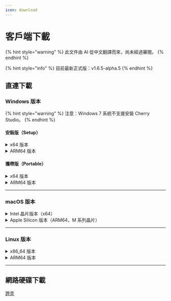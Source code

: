 ```yaml
---
icon: download
---
```

# 客戶端下載


{% hint style="warning" %}
此文件由 AI 從中文翻譯而來，尚未經過審閱。
{% endhint %}




{% hint style="info" %}
目前最新正式版：v1.6.5-alpha.5
{% endhint %}

## 直連下載

### Windows 版本

{% hint style="warning" %}
注意：Windows 7 系統不支援安裝 Cherry Studio。
{% endhint %}

#### 安裝版（Setup）

<details>

<summary>x64 版本</summary>

主線路：

【[Cherry Studio 官網](https://cherry-ai.com/download)】 【[GitHub](https://github.com/CherryHQ/cherry-studio/releases/download/v1.7.0-alpha.5/Cherry-Studio-1.6.5-alpha.5-x64-setup.exe)】

備用線路：

【[線路1](https://download-cf.ocoolai.com/https://github.com/CherryHQ/cherry-studio/releases/download/v1.7.0-alpha.5/Cherry-Studio-1.6.5-alpha.5-x64-setup.exe)】 【[線路2](https://download.ocoolai.com/https://github.com/CherryHQ/cherry-studio/releases/download/v1.7.0-alpha.5/Cherry-Studio-1.6.5-alpha.5-x64-setup.exe)】 【[線路3](https://download.ocoolai.online/https://github.com/CherryHQ/cherry-studio/releases/download/v1.7.0-alpha.5/Cherry-Studio-1.6.5-alpha.5-x64-setup.exe)】

</details>

<details>

<summary>ARM64 版本</summary>

主線路：

【[Cherry Studio 官網](https://cherry-ai.com/download)】 【[GitHub](https://github.com/CherryHQ/cherry-studio/releases/download/v1.7.0-alpha.5/Cherry-Studio-1.6.5-alpha.5-arm64-setup.exe)】

備用線路：

【[線路1](https://download-cf.ocoolai.com/https://github.com/CherryHQ/cherry-studio/releases/download/v1.7.0-alpha.5/Cherry-Studio-1.6.5-alpha.5-arm64-setup.exe)】 【[線路2](https://download.ocoolai.com/https://github.com/CherryHQ/cherry-studio/releases/download/v1.7.0-alpha.5/Cherry-Studio-1.6.5-alpha.5-arm64-setup.exe)】 【[線路3](https://download.ocoolai.online/https://github.com/CherryHQ/cherry-studio/releases/download/v1.7.0-alpha.5/Cherry-Studio-1.6.5-alpha.5-arm64-setup.exe)】

</details>

#### 攜帶版（Portable）

<details>

<summary>x64 版本</summary>

主線路：

【[Cherry Studio 官網](https://cherry-ai.com/download)】 【[GitHub](https://github.com/CherryHQ/cherry-studio/releases/download/v1.7.0-alpha.5/Cherry-Studio-1.6.5-alpha.5-x64-portable.exe)】

備用線路：

【[線路1](https://download-cf.ocoolai.com/https://github.com/CherryHQ/cherry-studio/releases/download/v1.7.0-alpha.5/Cherry-Studio-1.6.5-alpha.5-x64-portable.exe)】 【[線路2](https://download.ocoolai.com/https://github.com/CherryHQ/cherry-studio/releases/download/v1.7.0-alpha.5/Cherry-Studio-1.6.5-alpha.5-x64-portable.exe)】 【[線路3](https://download.ocoolai.online/https://github.com/CherryHQ/cherry-studio/releases/download/v1.7.0-alpha.5/Cherry-Studio-1.6.5-alpha.5-x64-portable.exe)】

</details>

<details>

<summary>ARM64 版本</summary>

主線路：

【[Cherry Studio 官網](https://cherry-ai.com/download)】 【[GitHub](https://github.com/CherryHQ/cherry-studio/releases/download/v1.7.0-alpha.5/Cherry-Studio-1.6.5-alpha.5-arm64-portable.exe)】

備用線路：

【[線路1](https://download-cf.ocoolai.com/https://github.com/CherryHQ/cherry-studio/releases/download/v1.7.0-alpha.5/Cherry-Studio-1.6.5-alpha.5-arm64-portable.exe)】 【[線路2](https://download.ocoolai.com/https://github.com/CherryHQ/cherry-studio/releases/download/v1.7.0-alpha.5/Cherry-Studio-1.6.5-alpha.5-arm64-portable.exe)】 【[線路3](https://download.ocoolai.online/https://github.com/CherryHQ/cherry-studio/releases/download/v1.7.0-alpha.5/Cherry-Studio-1.6.5-alpha.5-arm64-portable.exe)】

</details>

***

### macOS 版本

<details>

<summary>Intel 晶片版本（x64）</summary>

主線路：

【[Cherry Studio 官網](https://cherry-ai.com/download)】 【[GitHub](https://github.com/CherryHQ/cherry-studio/releases/download/v1.7.0-alpha.5/Cherry-Studio-1.6.5-alpha.5-x64.dmg)】

備用線路：

【[線路1](https://download-cf.ocoolai.com/https://github.com/CherryHQ/cherry-studio/releases/download/v1.7.0-alpha.5/Cherry-Studio-1.6.5-alpha.5.dmg)】 【[線路2](https://download.ocoolai.com/https://github.com/CherryHQ/cherry-studio/releases/download/v1.7.0-alpha.5/Cherry-Studio-1.6.5-alpha.5-x64.dmg)】 【[線路3](https://download.ocoolai.online/https://github.com/CherryHQ/cherry-studio/releases/download/v1.7.0-alpha.5/Cherry-Studio-1.6.5-alpha.5-x64.dmg)】

</details>

<details>

<summary>Apple Silicon 版本（ARM64，M 系列晶片）</summary>

主線路：

【[Cherry Studio 官網](https://cherry-ai.com/download)】 【[GitHub](https://github.com/CherryHQ/cherry-studio/releases/download/v1.7.0-alpha.5/Cherry-Studio-1.6.5-alpha.5-arm64.dmg)】

備用線路：

【[線路1](https://download-cf.ocoolai.com/https://github.com/CherryHQ/cherry-studio/releases/download/v1.7.0-alpha.5/Cherry-Studio-1.6.5-alpha.5-arm64.dmg)】 【[線路2](https://download.ocoolai.com/https://github.com/CherryHQ/cherry-studio/releases/download/v1.7.0-alpha.5/Cherry-Studio-1.6.5-alpha.5-arm64.dmg)】 【[線路3](https://download.ocoolai.online/https://github.com/CherryHQ/cherry-studio/releases/download/v1.7.0-alpha.5/Cherry-Studio-1.6.5-alpha.5-arm64.dmg)】

</details>

***

### Linux 版本

<details>

<summary>x86_64 版本</summary>

主線路：

【[Cherry Studio 官網](https://cherry-ai.com/download)】 【[GitHub](https://github.com/CherryHQ/cherry-studio/releases/download/v1.7.0-alpha.5/Cherry-Studio-1.6.5-alpha.5-x86_64.AppImage)】

備用線路：

【[線路1](https://download-cf.ocoolai.com/https://github.com/CherryHQ/cherry-studio/releases/download/v1.7.0-alpha.5/Cherry-Studio-1.6.5-alpha.5-x86_64.AppImage)】 【[線路2](https://download.ocoolai.com/https://github.com/CherryHQ/cherry-studio/releases/download/v1.7.0-alpha.5/Cherry-Studio-1.6.5-alpha.5-x86_64.AppImage)】 【[線路3](https://download.ocoolai.online/https://github.com/CherryHQ/cherry-studio/releases/download/v1.7.0-alpha.5/Cherry-Studio-1.6.5-alpha.5-x86_64.AppImage)】

</details>

<details>

<summary>ARM64 版本</summary>

主線路：

【[Cherry Studio 官網](https://cherry-ai.com/download)】 【[GitHub](https://github.com/CherryHQ/cherry-studio/releases/download/v1.7.0-alpha.5/Cherry-Studio-1.6.5-alpha.5-arm64.AppImage)】

備用線路：

【[線路1](https://download-cf.ocoolai.com/https://github.com/CherryHQ/cherry-studio/releases/download/v1.7.0-alpha.5/Cherry-Studio-1.6.5-alpha.5-arm64.AppImage)】 【[線路2](https://download.ocoolai.com/https://github.com/CherryHQ/cherry-studio/releases/download/v1.7.0-alpha.5/Cherry-Studio-1.6.5-alpha.5-arm64.AppImage)】 【[線路3](https://download.ocoolai.online/https://github.com/CherryHQ/cherry-studio/releases/download/v1.7.0-alpha.5/Cherry-Studio-1.6.5-alpha.5-arm64-AppImage)】

</details>

***

## 網路硬碟下載

[誇克](https://pan.quark.cn/s/4044324d0ecd#/list/share)
